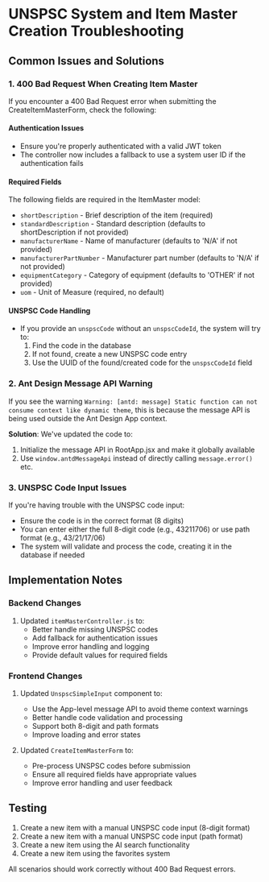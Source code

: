 # UNSPSC System and Item Master Creation Troubleshooting

## Common Issues and Solutions

### 1. 400 Bad Request When Creating Item Master

If you encounter a 400 Bad Request error when submitting the CreateItemMasterForm, check the following:

#### Authentication Issues
- Ensure you're properly authenticated with a valid JWT token
- The controller now includes a fallback to use a system user ID if the authentication fails

#### Required Fields
The following fields are required in the ItemMaster model:
- `shortDescription` - Brief description of the item (required)
- `standardDescription` - Standard description (defaults to shortDescription if not provided)
- `manufacturerName` - Name of manufacturer (defaults to 'N/A' if not provided)
- `manufacturerPartNumber` - Manufacturer part number (defaults to 'N/A' if not provided) 
- `equipmentCategory` - Category of equipment (defaults to 'OTHER' if not provided)
- `uom` - Unit of Measure (required, no default)

#### UNSPSC Code Handling
- If you provide an `unspscCode` without an `unspscCodeId`, the system will try to:
  1. Find the code in the database
  2. If not found, create a new UNSPSC code entry
  3. Use the UUID of the found/created code for the `unspscCodeId` field

### 2. Ant Design Message API Warning

If you see the warning `Warning: [antd: message] Static function can not consume context like dynamic theme`, this is because the message API is being used outside the Ant Design App context.

**Solution**: We've updated the code to:
1. Initialize the message API in RootApp.jsx and make it globally available
2. Use `window.antdMessageApi` instead of directly calling `message.error()` etc.

### 3. UNSPSC Code Input Issues

If you're having trouble with the UNSPSC code input:

- Ensure the code is in the correct format (8 digits)
- You can enter either the full 8-digit code (e.g., 43211706) or use path format (e.g., 43/21/17/06)
- The system will validate and process the code, creating it in the database if needed

## Implementation Notes

### Backend Changes

1. Updated `itemMasterController.js` to:
   - Better handle missing UNSPSC codes
   - Add fallback for authentication issues
   - Improve error handling and logging
   - Provide default values for required fields

### Frontend Changes

1. Updated `UnspscSimpleInput` component to:
   - Use the App-level message API to avoid theme context warnings
   - Better handle code validation and processing
   - Support both 8-digit and path formats
   - Improve loading and error states

2. Updated `CreateItemMasterForm` to:
   - Pre-process UNSPSC codes before submission
   - Ensure all required fields have appropriate values
   - Improve error handling and user feedback

## Testing

1. Create a new item with a manual UNSPSC code input (8-digit format)
2. Create a new item with a manual UNSPSC code input (path format)
3. Create a new item using the AI search functionality
4. Create a new item using the favorites system

All scenarios should work correctly without 400 Bad Request errors.
